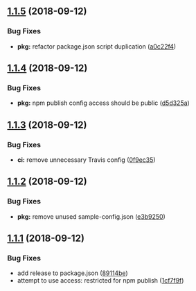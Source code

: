 ## [1.1.5](https://github.com/LabShare/data-structures/compare/v1.1.4...v1.1.5) (2018-09-12)


### Bug Fixes

* **pkg:** refactor package.json script duplication ([a0c22f4](https://github.com/LabShare/data-structures/commit/a0c22f4))

## [1.1.4](https://github.com/LabShare/data-structures/compare/v1.1.3...v1.1.4) (2018-09-12)


### Bug Fixes

* **pkg:** npm publish config access should be public ([d5d325a](https://github.com/LabShare/data-structures/commit/d5d325a))

## [1.1.3](https://github.com/LabShare/data-structures/compare/v1.1.2...v1.1.3) (2018-09-12)


### Bug Fixes

* **ci:** remove unnecessary Travis config ([0f9ec35](https://github.com/LabShare/data-structures/commit/0f9ec35))

## [1.1.2](https://github.com/LabShare/data-structures/compare/v1.1.1...v1.1.2) (2018-09-12)


### Bug Fixes

* **pkg:** remove unused sample-config.json ([e3b9250](https://github.com/LabShare/data-structures/commit/e3b9250))

## [1.1.1](https://github.com/LabShare/data-structures/compare/v1.1.0...v1.1.1) (2018-09-12)


### Bug Fixes

* add release to package.json ([89114be](https://github.com/LabShare/data-structures/commit/89114be))
* attempt to use access: restricted for npm publish ([1cf7f9f](https://github.com/LabShare/data-structures/commit/1cf7f9f))
